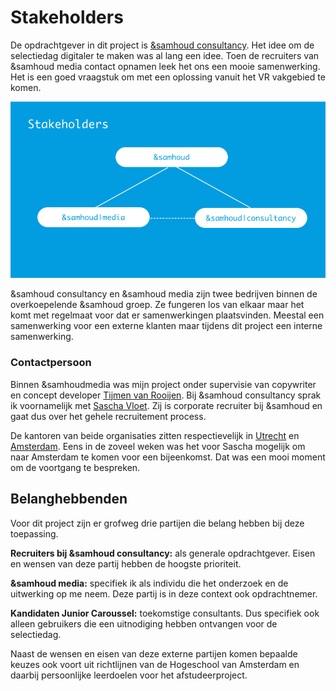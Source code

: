 # Stakeholders

De opdrachtgever in dit project is [&samhoud consultancy](http://consultancy.samhoud.com/en/home). Het idee om de selectiedag digitaler te maken was al lang een idee. Toen de recruiters van &samhoud media contact opnamen leek het ons een mooie samenwerking. Het is een goed vraagstuk om met een oplossing vanuit het VR vakgebied te komen. 

![Stakeholder diagram](/resources/stakeholders.jpg)

&samhoud consultancy en &samhoud media zijn twee bedrijven binnen de overkoepelende &samhoud groep. Ze fungeren los van elkaar maar het komt met regelmaat voor dat er samenwerkingen plaatsvinden. Meestal een samenwerking voor een externe klanten maar tijdens dit project een interne samenwerking.

### Contactpersoon
Binnen &samhoudmedia was mijn project onder supervisie van copywriter en concept developer [Tijmen van Rooijen](https://www.linkedin.com/in/tijmen-van-rooijen-923b4561/). Bij &samhoud consultancy sprak ik voornamelijk met [Sascha Vloet](https://www.linkedin.com/in/saschavloet/). Zij is corporate recruiter bij &samhoud en gaat dus over het gehele recruitement process.

De kantoren van beide organisaties zitten respectievelijk in [Utrecht](http://consultancy.samhoud.com/en/contact) en [Amsterdam](https://samhoudmedia.com/contact). Eens in de zoveel weken was het voor Sascha mogelijk om naar Amsterdam te komen voor een bijeenkomst. Dat was een mooi moment om de voortgang te bespreken.

## Belanghebbenden
Voor dit project zijn er grofweg drie partijen die belang hebben bij deze toepassing.

**Recruiters bij &samhoud consultancy:** als generale opdrachtgever. Eisen en wensen van deze partij hebben de hoogste prioriteit.

**&samhoud media:** specifiek ik als individu die het onderzoek en de uitwerking op me neem. Deze partij is in deze context ook opdrachtnemer.

**Kandidaten Junior Caroussel:** toekomstige consultants. Dus specifiek ook alleen gebruikers die een uitnodiging hebben ontvangen voor de selectiedag.

Naast de wensen en eisen van deze externe partijen komen bepaalde keuzes ook voort uit richtlijnen van de Hogeschool van Amsterdam en daarbij persoonlijke leerdoelen voor het afstudeerproject.